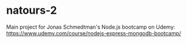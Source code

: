 # natours-2

Main project for Jonas Schmedtman's Node.js bootcamp on Udemy: https://www.udemy.com/course/nodejs-express-mongodb-bootcamp/
